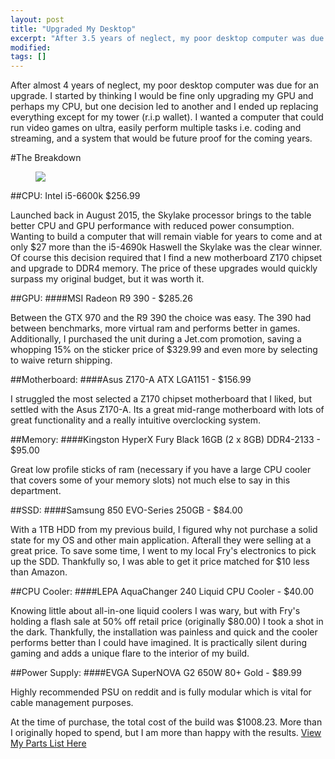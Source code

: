 ```yaml
---
layout: post
title: "Upgraded My Desktop"
excerpt: "After 3.5 years of neglect, my poor desktop computer was due for an upgrade."
modified:
tags: []
---
```


After almost 4 years of neglect, my poor desktop computer was due for an upgrade. I started by thinking I would be fine only upgrading my GPU and perhaps my CPU, but one decision led to another and I ended up replacing everything except for my tower (r.i.p wallet). I wanted a computer that could run video games on ultra, easily perform multiple tasks i.e. coding and streaming, and a system that would be future proof for the coming years. 

#The Breakdown

<figure>
	<img src="http://i.imgur.com/H3ameFh.jpg">
</figure>

##CPU:
Intel i5-6600k
$256.99

Launched back in August 2015, the Skylake processor brings to the table better CPU and GPU performance with reduced power consumption. Wanting to build a computer that will remain viable for years to come and at only $27 more than the i5-4690k Haswell the Skylake was the clear winner. Of course this decision required that I find a new motherboard Z170 chipset and upgrade to DDR4 memory. The price of these upgrades would quickly surpass my original budget, but it was worth it.

##GPU:
####MSI Radeon R9 390 - $285.26

Between the GTX 970 and the R9 390 the choice was easy. The 390 had between benchmarks, more virtual ram and performs better in games. Additionally, I purchased the unit during a Jet.com promotion, saving a whopping 15% on the sticker price of $329.99 and even more by selecting to waive return shipping.

##Motherboard:
####Asus Z170-A ATX LGA1151 - $156.99

I struggled the most selected a Z170 chipset motherboard that I liked, but settled with the Asus Z170-A. Its a great mid-range motherboard with lots of great functionality and a really intuitive overclocking system.

##Memory:
####Kingston HyperX Fury Black 16GB (2 x 8GB) DDR4-2133 - $95.00

Great low profile sticks of ram (necessary if you have a large CPU cooler that covers some of your memory slots) not much else to say in this department.

##SSD:
####Samsung 850 EVO-Series 250GB - $84.00

With a 1TB HDD from my previous build, I figured why not purchase a solid state for my OS and other main application. Afterall they were selling at a great price. To save some time, I went to my local Fry's electronics to pick up the SDD. Thankfully so, I was able to get it price matched for $10 less than Amazon.

##CPU Cooler:
####LEPA AquaChanger 240 Liquid CPU Cooler - $40.00

Knowing little about all-in-one liquid coolers I was wary, but with Fry's holding a flash sale at 50% off retail price (originally $80.00) I took a shot in the dark. Thankfully, the installation was painless and quick and the cooler performs better than I could have imagined. It is practically silent during gaming and adds a unique flare to the interior of my build. 

##Power Supply:
####EVGA SuperNOVA G2 650W 80+ Gold - $89.99

Highly recommended PSU on reddit and is fully modular which is vital for cable management purposes.

At the time of purchase, the total cost of the build was $1008.23. More than I originally hoped to spend, but I am more than happy with the results. [View My Parts List Here](http://pcpartpicker.com/p/jYJKWZ)
